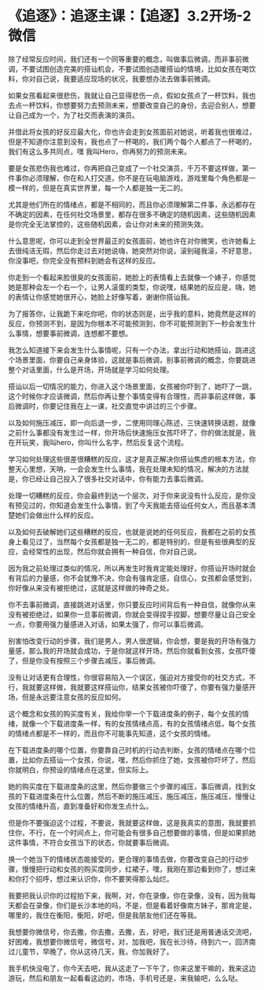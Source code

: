 # 《追逐》：追逐主课：【追逐】3.2开场-2微信

除了经常反应时间，我们还有一个同等重要的概念，叫做事后微调，而非事前微调，不要试图创造完美的搭讪机会，不要试图创造暖搭讪的情境，比如女孩在喝饮料，你对自己说，我要适应现场的状况，我要想办法去做事前微调。

如果女孩看起来很悲伤，我就让自己显得悲伤一点，假如女孩点了一杯饮料，我也去点一杯饮料，你想要努力去预测未来，想要改变自己的身份，去迎合别人，想要让自己成为一个，为了社交而表演的演员。

并借此将女孩的好反应最大化，你也许会走到女孩面前对她说，听着我也很难过，但是不知道你注意到没有，我也点了一杯喝的，我们两个每个人都点了一杯喝的，我们有这么多共同点，嘿 我叫Hero，你再努力的预测未来。

要是女孩悲伤我也难过，你再把自己变成了一个社交演员，千万不要这样做，第一件事你必须理解，你在和人打交道，你不是在玩电脑游戏，游戏里每个角色都是一模一样的，但是在真实世界里，每一个人都是独一无二的。

尤其是他们所在的情绪点，都是不相同的，而且你必须理解第二件事，永远都存在不确定的因素，在任何社交场景里，都存在很多不确定的随机因素，这些随机因素是你完全无法掌控的，这些随机因素，会让你对未来的预测失效。

什么意思呢，你可以走到全世界最正的女孩面前，她也许在对你微笑，也许她看上去很纯洁无瑕，然后你走过去对她说嗨，她突然对你说，滚别碰我滚，不好意思，你没事吧，你完全没有预料到她会有这样的反应。

你走到一个看起来脸很臭的女孩面前，她脸上的表情看上去就像一个婊子，你感觉她是那种会左一个右一个，让男人滚蛋的类型，你说嘿，结果她的反应是，嗨，她的表情让你感觉她很开心，她脸上好像写着，谢谢你搭讪我。

为了报答你，让我跪下来吃你吧，你的状态则是，出乎我的意料，她竟然是这样的反应，你预测不到，是因为你根本不可能预测到，你不可能预测到下一秒会发生什么事情，想要事前微调，连想都不要想。

我怎么知道接下来会发生什么事情呢，只有一个办法，拿出行动和她搭讪，跳进这个场景里面，你要自己亲身体验，这就是事后微调，别事前微调的概念，你要跳进整个对话里面，什么是开场，开场就是学习如何处理。

搭讪以后一切情况的能力，你进入这个场景里面，女孩被你吓到了，她吓了一跳，这个时候你才应该微调，然后你再让整个事情变得有合理性，而非事前这样做，事后微调时，你要记住我在上一课，社交直觉中讲过的三个步骤。

以及如何施压减压，即一向后退一步，二使用同理心陈述，三快速转换话题，就像之前什么事都没有发生过一样，你开场后快速施压女孩吓坏了，你的做法就是，我在开玩笑，我叫hero，你叫什么名字，然后反复这个流程。

学习如何处理这些很差很糟糕的反应，这才是真正解决你搭讪焦虑的根本方法，你整天心里想，天呐，一会会发生什么事情，我在处理未知的情况，解决的方法就是，你已经让自己投入了很多社交对话中，你有能力去事后微调。

处理一切糟糕的反应，你会最终到达一个层次，对于你来说没有什么反应，是你没有预见过的，你知道会发生什么事情，到了今天我能去搭讪任何女人，而且基本清楚她们会做出什么样的反应。

以及如何去破解她们这些糟糕的反应，也就是说她的任何反应，我都在之前的女孩身上看见过了，当然每个女孩都是独一无二的，都是特别的，但是有些很典型的反应，会经常性的出现，然后你就会拥有一种自信，你对自己说。

因为我之前处理过类似的情况，所以再发生时我肯定能处理好，你搭讪开场时就会有背后的力量感，你不会犹豫不决，你会有强肯定感，自信心，女孩都会感觉到，你好像从来没有被拒绝过，这就是这样做的神奇之处。

你不去事前微调，直接跳进对话里，你只要反应时间背后有一种自信，就像你从来没有被拒绝过，如果你一旦事前微调，你就会变得捏手捏脚，想要尽量让自己安全一点，你要用强力量感进入对话，如果太强了，你可以事后微调。

别害怕改变行动的步骤，我们是男人，男人很逻辑，你会想，要是我的开场有强力量感，那么我的开场就会成功，于是你就这样开场，然后你就看到女孩，女孩吓傻了，但是你没有按照三个步骤去减压，事后微调。

没有让对话更有合理性，你很容易陷入一个误区，强迫对方接受你的社交方式，不行，我就要这样做，我就要这样搭讪你，结果女孩被你吓傻了，你要有强力量感开场，但是永远要注意女孩的反应如何。

这个概念和女孩的购买度有关，我给你举一个下载进度条的例子，每个女孩的情绪，就像一个下载进度条一样，有的女孩情绪点高，有的女孩情绪点低，每个女孩的情绪点都是不一样的，而且你不可能事先知道，这个女孩的情绪。

在下载进度条的哪个位置，你要靠自己时机的行动去判断，女孩的情绪点在哪个位置，比如你去搭讪一个女孩，你说，嘿，然后你抓住了她，女孩被你吓坏了，然后你就明白，你预设的情绪点在这里，但实际上。

她的购买度在下载进度条的这里，然后你要做三个步骤的减压，事后微调，找到女孩的下载进度条在什么位置，然后不断的施压减压，施压减压，施压减压，慢慢让女孩的情绪升高，直到准备好和你发生点什么。

但是你不要强迫这个过程，不要说，我就要这样做，这是我真实的意图，我就要抓住你，不行，在一个时间点上，你可能会有很多自己想要做的事情，但是如果抓她这件事情，不符合女孩当下的状态，你就要事后微调。

换一个她当下的情绪状态能接受的，更合理的事情去做，你要改变自己的行动步骤，慢慢把行动和女孩的购买度同步，红裙子，嘿，我刚在那边看到你了，想过来和你打个招呼，想过来认识你，你不要笑得那么灿烂。

我要把我认识你的过程拍下来，我啊，对，你在录像，你在录像，没有，因为我每天都会在录像，你们是长沙本地的吗，不是，但是看着好像南方妹子，那肯定是，哪里的，我住在衡阳，衡阳，好吧，但是我朋友他们还在等我。

我想要你微信号，你去撒，你去撒，去撒，去，好吧，我们还是用普通话交流吧，好困难，我想要你微信号，微信号，对，加我吧，我在长沙待，待到六一，回济南过儿童节，早晚了，你从这待几天，我，你加我好了。

我手机快没电了，你今天去吧，我从这走了一下午了，你来这里干嘛的，我来这边游玩，然后和朋友一起看看这边的，市场，手机号还是，来我输吧，么么哒。

